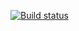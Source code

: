 [![Build status](https://ci.appveyor.com/api/projects/status/0pqucjuraa31pb70?svg=true)](https://ci.appveyor.com/project/GalaChernikova/autoqa-bdd)